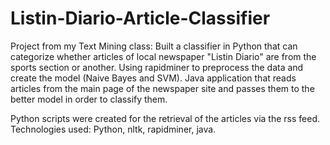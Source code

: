 Listin-Diario-Article-Classifier
================================
Project from my Text Mining class:
Built a classifier in Python that can categorize whether articles of local newspaper "Listin Diario" are from the sports section or another. Using rapidminer to preprocess the data and create the model (Naive Bayes and SVM). Java application that reads articles from the main page of the newspaper site and passes them to the better model in order to classify them.

Python scripts were created for the retrieval of the articles via the rss feed.
Technologies used: Python, nltk, rapidminer, java.

